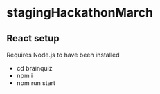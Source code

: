 # stagingHackathonMarch

## React setup

Requires Node.js to have been installed

* cd brainquiz
* npm i
* npm run start
